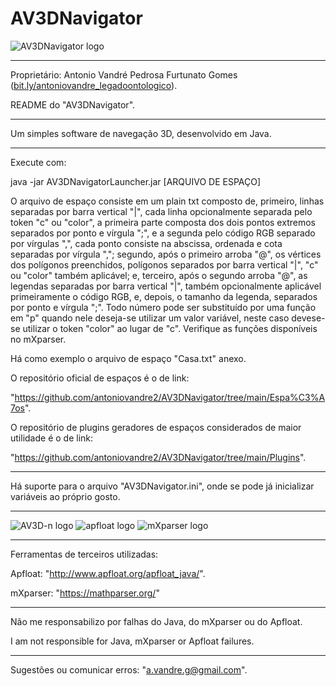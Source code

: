 # AV3DNavigator
![AV3DNavigator logo](https://antoniovandre2.github.io/AV3DNavigator/AV3DNavigator%20-%20Logo%20-%20200p.png)
____________________

Proprietário: Antonio Vandré Pedrosa Furtunato Gomes ([bit.ly/antoniovandre_legadoontologico](https://bit.ly/antoniovandre_legadoontologico)).

README do "AV3DNavigator".
____________________

Um simples software de navegação 3D, desenvolvido em Java.
_____

Execute com:

java -jar AV3DNavigatorLauncher.jar [ARQUIVO DE ESPAÇO]

O arquivo de espaço consiste em um plain txt composto de, primeiro, linhas separadas por barra vertical "|", cada linha opcionalmente separada pelo token "c" ou "color", a primeira parte composta dos dois pontos extremos separados por ponto e vírgula ";", e a segunda pelo código RGB separado por vírgulas ",", cada ponto consiste na abscissa, ordenada e cota separadas por vírgula ","; segundo, após o primeiro arroba "@", os vértices dos polígonos preenchidos, polígonos separados por barra vertical "|", "c" ou "color" também aplicável; e, terceiro, após o segundo arroba "@", as legendas separadas por barra vertical "|", também opcionalmente aplicável primeiramente o código RGB, e, depois, o tamanho da legenda, separados por ponto e vírgula ";". Todo número pode ser substituído por uma função em "p" quando nele deseja-se utilizar um valor variável, neste caso devese-se utilizar o token "color" ao lugar de "c". Verifique as funções disponíveis no mXparser.

Há como exemplo o arquivo de espaço "Casa.txt" anexo.

O repositório oficial de espaços é o de link:

"https://github.com/antoniovandre2/AV3DNavigator/tree/main/Espa%C3%A7os".

O repositório de plugins geradores de espaços considerados de maior utilidade é o de link:

"https://github.com/antoniovandre2/AV3DNavigator/tree/main/Plugins".
____________________

Há suporte para o arquivo "AV3DNavigator.ini", onde se pode já inicializar variáveis ao próprio gosto.
____________________

![AV3D-n logo](https://antoniovandre2.github.io/AV3DNavigator/Powered%20by%20AV3D-n%20engine%20-%20200p.png) ![apfloat logo](https://antoniovandre2.github.io/AV3DNavigator/Powered%20by%20apfloat%20-%20200p.png) ![mXparser logo](https://antoniovandre2.github.io/AV3DNavigator/Powered%20by%20mXparser%20-%20200p.png)
____________________

Ferramentas de terceiros utilizadas:

Apfloat: "http://www.apfloat.org/apfloat_java/".

mXparser: "https://mathparser.org/"
____________________

Não me responsabilizo por falhas do Java, do mXparser ou do Apfloat.

I am not responsible for Java, mXparser or Apfloat failures.
____________________

Sugestões ou comunicar erros: "a.vandre.g@gmail.com".
